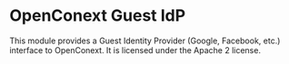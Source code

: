 OpenConext Guest IdP
====================

This module provides a Guest Identity Provider (Google, Facebook, etc.) interface to OpenConext. It is licensed under the Apache 2 license.

